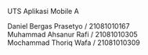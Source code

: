 UTS Aplikasi Mobile A

Daniel Bergas Prasetyo / 21081010167\
Muhammad Ahsanur Rafi / 21081010305\
Mochammad Thoriq Wafa / 21081010309
